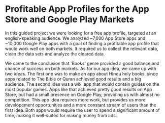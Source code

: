# Profitable App Profiles for the App Store and Google Play Markets

In this guided project we were looking for a free app profile, targeted at an english-speaking audience. We analyzed ~7,000 App Store apps and ~10,000 Google Play apps with a goal of finding a profitable app profile that would work well on both markets. It required us to collect the relevant data, clean the data sets and analyze the cleared data. 

We came to the conclusion that 'Books' genre provided a good balance and chance of success on both markets. As for our app idea, we came up with two ideas. The first one was to make an app about Hindu holy books, since apps related to The Bible or Quran achieved good results and a big audience. The second idea was a wiki app that would contain guides on the most popular games. Apps like that achieved pretty good results on App Store, but had a small presence on Google Play, providing us with almost no competition. This app idea requires more work, but provides us more developement opportunities and a more constant stream of users than the first idea. Both apps would require the user to spend a significant amount of time, making it well-suited for making money from ads.
